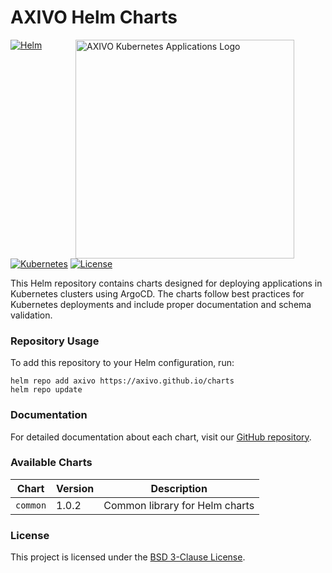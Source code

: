 # AXIVO Helm Charts

<img align="right" style="padding: 0 50px;" width="350" height="350" src="https://raw.githubusercontent.com/axivo/k3s-applications/main/docs/images/logo-services.svg" alt="AXIVO Kubernetes Applications Logo" />

[![Helm](https://img.shields.io/badge/helm-v3-blue)](https://helm.sh)
[![Kubernetes](https://img.shields.io/badge/kubernetes-%23326ce5.svg?style=flat&logo=kubernetes&logoColor=white)](https://kubernetes.io)
[![License](https://img.shields.io/github/license/axivo/k3s-applications)](https://github.com/axivo/k3s-applications/blob/main/LICENSE)

This Helm repository contains charts designed for deploying applications in Kubernetes clusters using ArgoCD. The charts follow best practices for Kubernetes deployments and include proper documentation and schema validation.

### Repository Usage

To add this repository to your Helm configuration, run:

```shell
helm repo add axivo https://axivo.github.io/charts
helm repo update
```

### Documentation

For detailed documentation about each chart, visit our [GitHub repository](https://github.com/axivo/k3s-applications).

### Available Charts

| Chart | Version | Description |
|-------|---------|-------------|
| `common` | 1.0.2 | Common library for Helm charts |

### License

This project is licensed under the [BSD 3-Clause License](https://github.com/axivo/k3s-applications/blob/main/LICENSE).
